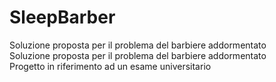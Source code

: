 # SleepBarber
Soluzione proposta per il problema del barbiere addormentato  
Soluzione proposta per il problema del barbiere addormentato  
Progetto in riferimento ad un esame universitario
